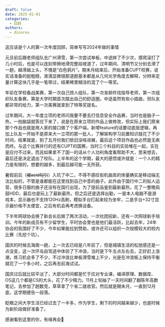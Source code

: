 ```yaml
---
draft: false 
date: 2025-01-01
categories:
  - 回顾
authors:
  - dinorex
---
```


这应该是个人的第一次年度回顾，简单写写2024年做的事情

<!-- more -->

元旦前后跟老师组队去广州滑雪，第一次尝试单板，中途摔了不少次，摸爬滚打了几小时后，也是可以连刻带擦地滑完整段坡道了，过年期间、清明节又分别去滑了一趟，越滑越上头，不愧是“白色鸦片”。期末月结束后，开始准备CUPT校赛，说实话准备的挺粗糙，液滴显微镜那道题基本都是从几何光学角度去解释，分辨率定量计算这块几乎是一笔带过，结果稀里糊涂的混了个一等奖。

年前在学校备战美赛，第一次自己捞人组队，第一次发邮件找指导老师，第一次组织队友备赛，算是大学时期首次踏出自己的舒适圈，中途虽然有些小插曲，但队友都非常的给力，第一次美赛就拿到了特等奖提名。

过年期间，大一年度立项的老师问我要不要去打信息安全作品赛，当时也是脑子一热，一拍脑袋就答应下来了，说是在原来立项的作品上做修改，但实际上我们原来那个作品也就是用人家的接口做了个客户端，新增feature的话要动底层逻辑，再加上队友一开始不是原来大一立项的那一批人，了解架构学习前置知识就花了不少时间，结果就是，到了五月份我们依旧没啥进展，最后这个项目作品也必然是无疾而终。与这个比赛并行的还有CUPT的国赛，当时三个科目的实验堆在一起，实在是应付不过来，而且如果拿不了国一的话从个人功利角度看帮助不大，思来想去，最后还是决定退出了校队。上半年的这个学期，最大的感悟或许就是：一个人的精力是有限的，想要的越多，到最后越可能一无所获。

暑假前后（~~被acid勾引~~）入坑了中二，不得不感叹街机曲库的体量确实是移动端无法比拟的，不管是谁都能在这里找到自己中意的曲子。此外由于国行中二的拟人运营，很多日服的曲子还没有在国行出现，为了提前品鉴到最新最热，花了一整晚捣鼓HDD，最后也是玩上了最新最热，但之后还是选择出勤，一是本人电脑不是游戏本，显示器也不支持120Hz高刷，模拟手台打起来较为坐牢，二是手台+32寸显示器价格不太便宜，之后有机会再考虑换设备。

下半年网球协会换了新会长后做了两次活动，一次社团招新，还有一次网球新手培训。今年的新成员有不少留学生，平时协会里也是他们最活跃，比起去年，24年协会的氛围好了不少，今年如果能拉到赞助，或许还可以组织一次规模较大的校内比赛（先挖个坑）。

国庆的时候去海南一趟，上一次去已经是八年前了，但是城镇生活的松弛感还是一点没变，这一次环岛自驾途中体验了下冲浪，当时是下午五点左右去，正好赶上涨潮，练习机会多了不少，不过冲浪比单板滑雪难上不少，光是在冲浪板上保持平衡就花了一个多小时，之后再去前海试试。

国庆过后就比较平淡了，大部分时间都是忙于应对专业课，编译原理、数据库、OS这几个都是CS的大头，花了不少精力。11月上旬抽了一天时间翻了翻陈年高数笔记，去参加了趟数竞，草草拿了个省二就收官。然后就是期末月，一直到12月底，这学期便告一段落。

眨眼之间大学生活已经过去了一半多，作为学生，剩下的时间越来越少，也是时候为新阶段做好准备了。

感谢看到这里的你，有缘再会👋